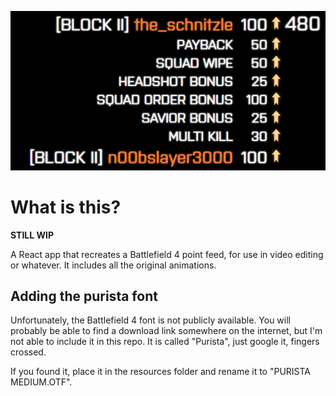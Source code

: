 ![](resources/example.png)

# What is this?

**STILL WIP**

A React app that recreates a Battlefield 4 point feed, for use in video editing or whatever. It includes all the original animations.

## Adding the purista font

Unfortunately, the Battlefield 4 font is not publicly available. You will probably be able to find a download link somewhere on the internet, but I'm not able to include it in this repo. It is called "Purista", just google it, fingers crossed.

If you found it, place it in the resources folder and rename it to "PURISTA MEDIUM.OTF".
